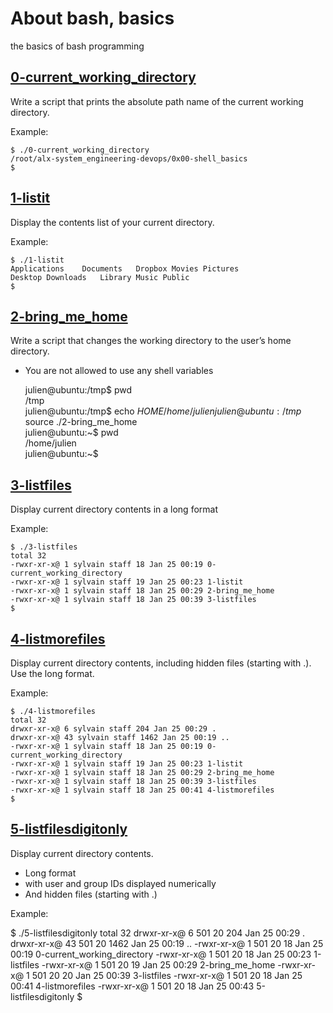 # About bash, basics
the basics of bash programming

## [0-current_working_directory](0-current_working_directory "Working directory")
Write a script that prints the absolute path name of the current working directory.

Example:   
  
	$ ./0-current_working_directory  
	/root/alx-system_engineering-devops/0x00-shell_basics  
	$
  
## [1-listit](1-listit "List the content of this repository")
Display the contents list of your current directory.

Example:    
  
	$ ./1-listit  
	Applications    Documents   Dropbox Movies Pictures  
	Desktop Downloads   Library Music Public  
	$
## [2-bring_me_home](2-bring_me_home "Go at home")
Write a script that changes the working directory to the user’s home directory.

* You are not allowed to use any shell variables  

	julien@ubuntu:/tmp$ pwd  
	/tmp  
	julien@ubuntu:/tmp$ echo $HOME  
	/home/julien  
	julien@ubuntu:/tmp$ source ./2-bring_me_home  
	julien@ubuntu:~$ pwd  
	/home/julien  
	julien@ubuntu:~$ 
## [3-listfiles](3-listfiles "Content flother")
Display current directory contents in a long format

Example:  

	$ ./3-listfiles  
	total 32  
	-rwxr-xr-x@ 1 sylvain staff 18 Jan 25 00:19 0-current_working_directory  
	-rwxr-xr-x@ 1 sylvain staff 19 Jan 25 00:23 1-listit  
	-rwxr-xr-x@ 1 sylvain staff 18 Jan 25 00:29 2-bring_me_home  
	-rwxr-xr-x@ 1 sylvain staff 18 Jan 25 00:39 3-listfiles  
	$  

## [4-listmorefiles](4-listmorefiles "You are not invisible")
Display current directory contents, including hidden files (starting with .). Use the long format.

Example:  

	$ ./4-listmorefiles  
	total 32  
	drwxr-xr-x@ 6 sylvain staff 204 Jan 25 00:29 .  
	drwxr-xr-x@ 43 sylvain staff 1462 Jan 25 00:19 ..  
	-rwxr-xr-x@ 1 sylvain staff 18 Jan 25 00:19 0-current_working_directory  
	-rwxr-xr-x@ 1 sylvain staff 19 Jan 25 00:23 1-listit  
	-rwxr-xr-x@ 1 sylvain staff 18 Jan 25 00:29 2-bring_me_home  
	-rwxr-xr-x@ 1 sylvain staff 18 Jan 25 00:39 3-listfiles
	-rwxr-xr-x@ 1 sylvain staff 18 Jan 25 00:41 4-listmorefiles
	$ 

## [5-listfilesdigitonly](5-listfilesdigitonly "See All")
Display current directory contents.

* Long format
* with user and group IDs displayed numerically
* And hidden files (starting with .)

Example:

$ ./5-listfilesdigitonly
total 32
drwxr-xr-x@ 6 501 20 204 Jan 25 00:29 .
drwxr-xr-x@ 43 501 20 1462 Jan 25 00:19 ..
-rwxr-xr-x@ 1 501 20 18 Jan 25 00:19 0-current_working_directory
-rwxr-xr-x@ 1 501 20 18 Jan 25 00:23 1-listfiles
-rwxr-xr-x@ 1 501 20 19 Jan 25 00:29 2-bring_me_home
-rwxr-xr-x@ 1 501 20 20 Jan 25 00:39 3-listfiles
-rwxr-xr-x@ 1 501 20 18 Jan 25 00:41 4-listmorefiles
-rwxr-xr-x@ 1 501 20 18 Jan 25 00:43 5-listfilesdigitonly
$
